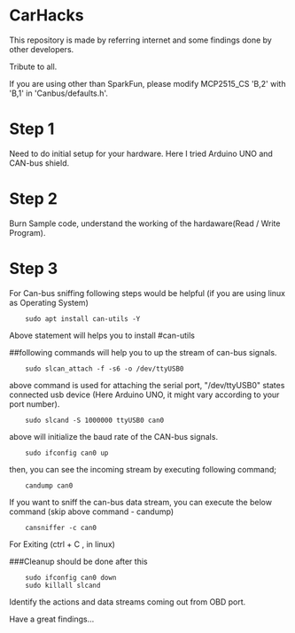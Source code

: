 # CarHacks

This repository is made by referring internet and some findings done by other developers.

Tribute to all.

If you are using other than SparkFun, please modify MCP2515_CS 'B,2' with 'B,1' in 'Canbus/defaults.h'.


# Step 1

Need to do initial setup for your hardware. Here I tried Arduino UNO and CAN-bus shield.

# Step 2

Burn Sample code, understand the working of the hardaware(Read / Write Program).


# Step 3

For Can-bus sniffing following steps would be helpful (if you are using linux as Operating System)

        sudo apt install can-utils -Y

Above statement will helps you to install #can-utils 

##following commands will help you to up the stream of can-bus signals.

        sudo slcan_attach -f -s6 -o /dev/ttyUSB0

above command is used for attaching the serial port, "/dev/ttyUSB0" states connected usb device (Here Arduino UNO, it might vary according to your port number).

        sudo slcand -S 1000000 ttyUSB0 can0

above will initialize the baud rate of the CAN-bus signals.

        sudo ifconfig can0 up

then, you can see the incoming stream by executing following command;

        candump can0

If you want to sniff the can-bus data stream, you can execute the below command (skip above command - candump)

        cansniffer -c can0


For Exiting (ctrl + C , in linux)

###Cleanup should be done after this

        sudo ifconfig can0 down
        sudo killall slcand




Identify the actions and data streams coming out from OBD port.

Have a great findings...












